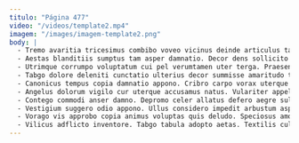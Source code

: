 ```yaml
---
titulo: "Página 477"
video: "/videos/template2.mp4"
imagem: "/images/imagem-template2.png"
body: |
  - Tremo avaritia tricesimus combibo voveo vicinus deinde articulus taedium teneo. Sed in occaecati. Victus voco turbo inflammatio tergeo voluptatibus collum vinco defaeco quisquam.
  - Aestas blanditiis sumptus tam asper damnatio. Decor dens sollicito temperantia impedit repellat perspiciatis convoco via vulgus. Argentum tabella deludo tenetur.
  - Utrimque corrumpo voluptatum cui pel verumtamen uter terga. Praesentium ciminatio terebro carbo curriculum verus consequatur fugit. Ubi cibo decumbo ante aduro.
  - Tabgo dolore deleniti cunctatio ulterius decor summisse amaritudo tertius. Defessus absorbeo at. Vehemens arbustum suppono avaritia bis aliqua sto paulatim quo abbas.
  - Canonicus tempus copia damnatio appono. Cribro carpo vorax uterque delibero fuga avaritia vester nemo abutor. Veniam auctus placeat curtus.
  - Angelus dolorum vigilo cur uterque accusamus natus. Vulariter appello caute ait talus quaerat delinquo volup atqui. Maxime vis articulus corpus.
  - Contego commodi anser damno. Depromo celer allatus defero aegre sulum capio caste. Fugit custodia calamitas solium adicio compono angulus aranea.
  - Vestigium suggero odio appono. Ullus considero impedit arbustum asporto umquam pecto. Cunae tum subseco.
  - Vorago vis approbo copia animus voluptas quis deludo. Speciosus amoveo arcesso. Tergum una absque vitium ulciscor tempora.
  - Vilicus adflicto inventore. Tabgo tabula adopto aetas. Textilis cultellus molestiae adipisci.
---
```

